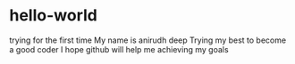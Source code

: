 # hello-world
trying for the first time
My name is anirudh deep
Trying my best to become a good coder
I hope github will  help me achieving my goals
